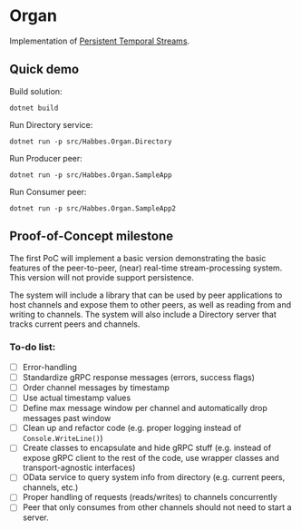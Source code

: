 # Organ

Implementation of [Persistent Temporal Streams](https://dl.acm.org/doi/10.5555/1656980.1657003).

## Quick demo

Build solution:
```
dotnet build
```
Run Directory service:
```
dotnet run -p src/Habbes.Organ.Directory
```

Run Producer peer:
```
dotnet run -p src/Habbes.Organ.SampleApp
```

Run Consumer peer:
```
dotnet run -p src/Habbes.Organ.SampleApp2
```

## Proof-of-Concept milestone

The first PoC will implement a basic version demonstrating the basic
features of the peer-to-peer, (near) real-time stream-processing system.
This version will not provide support persistence.

The system will include a library that
can be used by peer applications to host channels and expose
them to other peers, as well as reading from and writing to channels.
The system will also include a Directory server that tracks current
peers and channels.

### To-do list:

- [ ] Error-handling
- [ ] Standardize gRPC response messages (errors, success flags)
- [ ] Order channel messages by timestamp
- [ ] Use actual timestamp values
- [ ] Define max message window per channel and automatically drop messages past window
- [ ] Clean up and refactor code (e.g. proper logging instead of `Console.WriteLine()`)
- [ ] Create classes to encapsulate and hide gRPC stuff (e.g. instead of expose gRPC client to the rest of the code, use wrapper classes and transport-agnostic interfaces)
- [ ] OData service to query system info from directory (e.g. current peers, channels, etc.)
- [ ] Proper handling of requests (reads/writes) to channels concurrently
- [ ] Peer that only consumes from other channels should not need to start a server.
